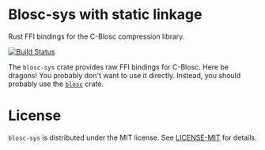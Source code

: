 # Blosc-sys with static linkage

Rust FFI bindings for the C-Blosc compression library.

[![Build Status](https://travis-ci.org/asomers/blosc-rs.svg?branch=master)](https://travis-ci.org/asomers/blosc-rs)

The `blosc-sys` crate provides raw FFI bindings for C-Blosc.  Here be dragons!
You probably don't want to use it directly.  Instead, you should probably use
the [`blosc`](https://crates.io/crates/blosc) crate.

# License
`blosc-sys` is distributed under the MIT license.  See
[LICENSE-MIT](blosc/LICENSE-MIT) for details.
